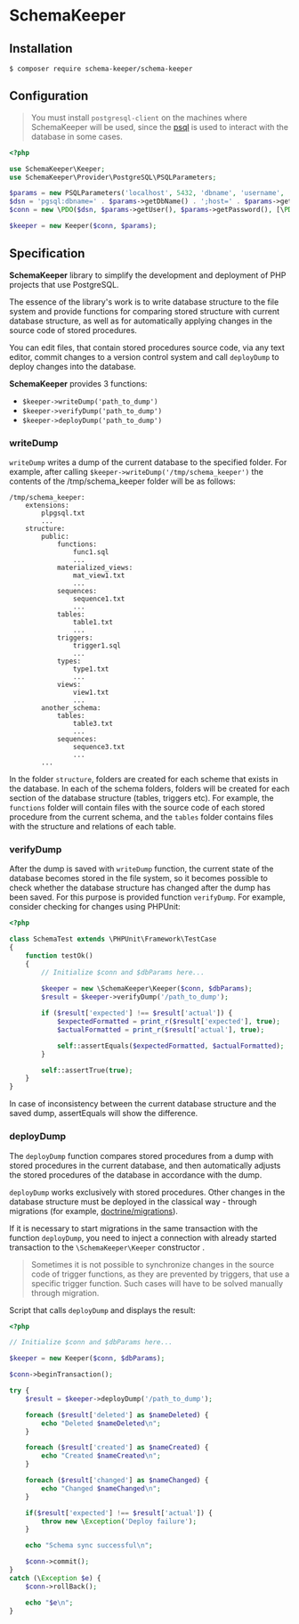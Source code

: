 # SchemaKeeper

## Installation

```
$ composer require schema-keeper/schema-keeper
```

## Configuration
> You must install `postgresql-client` on the machines where SchemaKeeper will be used, since the [psql](https://www.postgresql.org/docs/current/app-psql.html) is used to interact with the database in some cases.

```php
<?php

use SchemaKeeper\Keeper;
use SchemaKeeper\Provider\PostgreSQL\PSQLParameters;

$params = new PSQLParameters('localhost', 5432, 'dbname', 'username', 'password');
$dsn = 'pgsql:dbname=' . $params->getDbName() . ';host=' . $params->getHost();
$conn = new \PDO($dsn, $params->getUser(), $params->getPassword(), [\PDO::ATTR_ERRMODE => \PDO::ERRMODE_EXCEPTION]);

$keeper = new Keeper($conn, $params);
```

## Specification
**SchemaKeeper** library to simplify the development and deployment of PHP projects that use PostgreSQL.

The essence of the library's work is to write database structure to the file system and provide functions for comparing stored structure with current database structure, as well as for automatically applying changes in the source code of stored procedures.

You can edit files, that contain stored procedures source code, via any text editor, commit changes to a version control system and call `deployDump` to deploy changes into the database.

**SchemaKeeper**  provides 3 functions:
* `$keeper->writeDump('path_to_dump')`
* `$keeper->verifyDump('path_to_dump')`
* `$keeper->deployDump('path_to_dump')`

### writeDump
`writeDump` writes a dump of the current database to the specified folder. For example, after calling `$keeper->writeDump('/tmp/schema_keeper')` the contents of the /tmp/schema_keeper folder will be as follows:

```
/tmp/schema_keeper:
    extensions:
        plpgsql.txt
        ...
    structure:
        public:
            functions:
                func1.sql
                ...
            materialized_views:
                mat_view1.txt
                ...
            sequences:
                sequence1.txt
                ...
            tables:
                table1.txt
                ...
            triggers:
                trigger1.sql
                ...
            types:
                type1.txt
                ...
            views:
                view1.txt
                ...
        another_schema:
            tables:
                table3.txt
                ...
            sequences:
                sequence3.txt
                ...
        ...
```

In the folder `structure`, folders are created for each scheme that exists in the database. In each of the schema folders, folders will be created for each section of the database structure (tables, triggers etc). For example, the `functions` folder will contain
files with the source code of each stored procedure from the current schema, and the `tables` folder contains files with the structure and relations of each table.

### verifyDump
After the dump is saved with `writeDump` function, the current state of the database becomes stored in the file system, so
it becomes possible to check whether the database structure has changed after the dump has been saved. For this purpose is provided
function `verifyDump`. For example, consider checking for changes using PHPUnit:

```php
<?php

class SchemaTest extends \PHPUnit\Framework\TestCase
{
    function testOk()
    {
        // Initialize $conn and $dbParams here...
        
        $keeper = new \SchemaKeeper\Keeper($conn, $dbParams);
        $result = $keeper->verifyDump('/path_to_dump');

        if ($result['expected'] !== $result['actual']) {
            $expectedFormatted = print_r($result['expected'], true);
            $actualFormatted = print_r($result['actual'], true);

            self::assertEquals($expectedFormatted, $actualFormatted);
        }

        self::assertTrue(true);
    }
}

```

In case of inconsistency between the current database structure and the saved dump, assertEquals will show the difference.

### deployDump

The `deployDump` function compares stored procedures from a dump with stored procedures in the current database, and then automatically adjusts the stored procedures of the database in accordance with the dump.

`deployDump` works exclusively with stored procedures. Other changes in the database structure must be deployed in the classical way - through migrations
(for example, [doctrine/migrations](https://packagist.org/packages/doctrine/migrations)).

If it is necessary to start migrations in the same transaction with the function `deployDump`, you need to inject a connection with already started transaction to the `\SchemaKeeper\Keeper` constructor .

> Sometimes it is not possible to synchronize changes in the source code of trigger functions, as they are prevented by triggers, that use a specific trigger function. Such cases will have to be solved manually through migration.

Script that calls `deployDump` and displays the result:

```php
<?php

// Initialize $conn and $dbParams here...

$keeper = new Keeper($conn, $dbParams);

$conn->beginTransaction();

try {
    $result = $keeper->deployDump('/path_to_dump');

    foreach ($result['deleted'] as $nameDeleted) {
        echo "Deleted $nameDeleted\n";
    }

    foreach ($result['created'] as $nameCreated) {
        echo "Created $nameCreated\n";
    }

    foreach ($result['changed'] as $nameChanged) {
        echo "Changed $nameChanged\n";
    }

    if($result['expected'] !== $result['actual']) {
        throw new \Exception('Deploy failure');
    }

    echo "Schema sync successful\n";

    $conn->commit();
}
catch (\Exception $e) {
    $conn->rollBack();

    echo "$e\n";
}
```